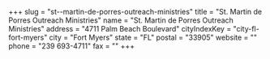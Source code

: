 +++
slug = "st--martin-de-porres-outreach-ministries"
title = "St. Martin de Porres Outreach Ministries"
name = "St. Martin de Porres Outreach Ministries"
address = "4711 Palm Beach Boulevard"
cityIndexKey = "city-fl-fort-myers"
city = "Fort Myers"
state = "FL"
postal = "33905"
website = ""
phone = "239 693-4711"
fax = ""
+++
